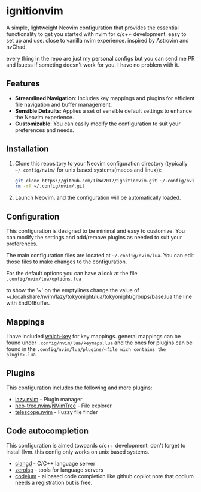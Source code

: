 # ignitionvim 

A simple, lightweight Neovim configuration that provides the essential functionality to get you started with nvim for c/c++ development.
easy to set up and use. close to vanilla nvim experience. inspired by Astrovim and nvChad.

every thing in the repo are just my personal configs but you can send me PR and Isuess if someting doesn't work for you.
I have no problem with it.

## Features

- **Streamlined Navigation**: Includes key mappings and plugins for efficient file navigation and buffer management.
- **Sensible Defaults**: Applies a set of sensible default settings to enhance the Neovim experience.
- **Customizable**: You can easily modify the configuration to suit your preferences and needs.

## Installation

1. Clone this repository to your Neovim configuration directory (typically `~/.config/nvim/` for unix based systems(macos and linux)):

   ```bash
   git clone https://github.com/TiWo2012/ignitionvim.git ~/.config/nvim
   rm -rf ~/.config/nvim/.git
   ```

3. Launch Neovim, and the configuration will be automatically loaded.

## Configuration

This configuration is designed to be minimal and easy to customize. You can modify the settings and add/remove plugins as needed to suit your preferences.

The main configuration files are located at `~/.config/nvim/lua`. You can edit those files to make changes to the configuration.

For the default options you can have a look at the file `.config/nvim/lua/options.lua`

to show the '~' on the emptylines change the value of ~/.local/share/nvim/lazy/tokyonight/lua/tokyonight/groups/base.lua the line with EndOfBuffer.

## Mappings

I have included [which-key](https://github.com/folke/which-key.nvim) for key mappings. 
general mappings can be found under `.config/nvim/lua/keymaps.lua` and the ones for plugins
can be found in the `.config/nvim/lua/plugins/<file wich contains the plugin>.lua`

## Plugins

This configuration includes the following and more plugins:

- [lazy.nvim](https://github.com/folke/lazy.nvim) - Plugin manager
- [neo-tree.nvim](https://github.com/nvim-neo-tree/neo-tree.nvim)/[NVimTree](https://github.com/nvim-tree/nvim-tree.lua) - File explorer
- [telescope.nvim](https://github.com/nvim-telescope/telescope.nvim) - Fuzzy file finder

## Code autocompletion

This configuration is aimed towoards c/c++ development. 
don't forget to install llvm. this config only works on unix based systems.

- [clangd](https://clangd.llvm.org/) - C/C++ language server
- [zerolsp](https://github.com/zerolsp/zerolsp) - tools for language servers
- [codeium](https://github.com/Exafunction/codeium) - ai based code completion like github copilot
note that codium needs a registration but is free.
